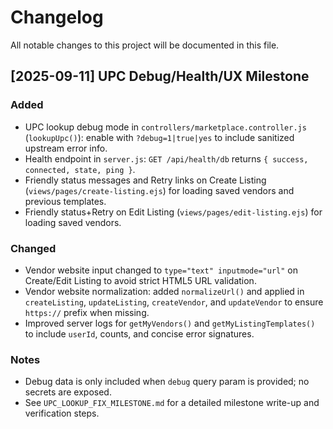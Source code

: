 # Changelog

All notable changes to this project will be documented in this file.

## [2025-09-11] UPC Debug/Health/UX Milestone

### Added
- UPC lookup debug mode in `controllers/marketplace.controller.js` (`lookupUpc()`): enable with `?debug=1|true|yes` to include sanitized upstream error info.
- Health endpoint in `server.js`: `GET /api/health/db` returns `{ success, connected, state, ping }`.
- Friendly status messages and Retry links on Create Listing (`views/pages/create-listing.ejs`) for loading saved vendors and previous templates.
- Friendly status+Retry on Edit Listing (`views/pages/edit-listing.ejs`) for loading saved vendors.

### Changed
- Vendor website input changed to `type="text" inputmode="url"` on Create/Edit Listing to avoid strict HTML5 URL validation.
- Vendor website normalization: added `normalizeUrl()` and applied in `createListing`, `updateListing`, `createVendor`, and `updateVendor` to ensure `https://` prefix when missing.
- Improved server logs for `getMyVendors()` and `getMyListingTemplates()` to include `userId`, counts, and concise error signatures.

### Notes
- Debug data is only included when `debug` query param is provided; no secrets are exposed.
- See `UPC_LOOKUP_FIX_MILESTONE.md` for a detailed milestone write-up and verification steps.

